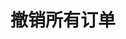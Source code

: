 ---
title: 撤销所有订单
position_number: 7
type: post
description: /az/future/trade/v1/order/cancel-all
remark: Content-Type = application/x-www-form-urlencoded && application/json
parameters:
  - name: symbol
    type: String
    mandatory: true
    default: N/A
    description: 交易对（传空字符串撤销所有交易对订单）
    ranges:
content_markdown: |-

                #### **限流规则**

                200/s/apikey
right_code_blocks:
  - code_block: |-
      {
        "error": {
          "code": "",
          "msg": ""
        },
        "msgInfo": "success",
        "result": true,
        "returnCode": 0
      }
    title: Response
    language: json
---